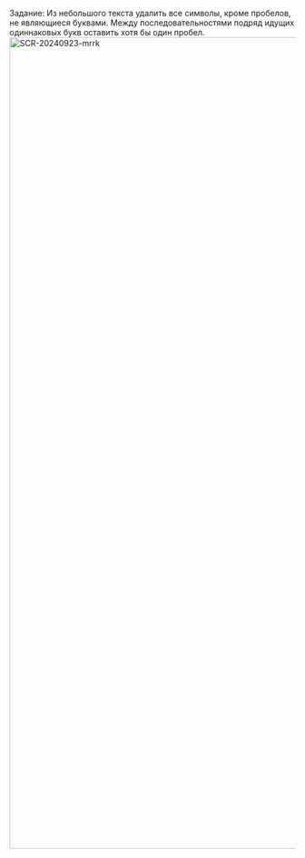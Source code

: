 Задание: Из небольшого текста удалить все символы, кроме пробелов, не являющиеся буквами. Между последовательностями подряд идущих одиннаковых букв оставить хотя бы один пробел.
<img width="1430" alt="SCR-20240923-mrrk" src="https://github.com/user-attachments/assets/1aa79851-214b-4530-be72-f91cf1e27361">
